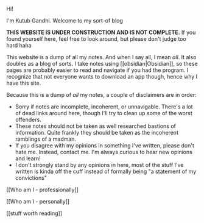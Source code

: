 Hi!

I'm Kutub Gandhi. Welcome to my sort-of blog

**THIS WEBSITE IS UNDER CONSTRUCTION AND IS NOT COMPLETE.** If you found yourself here, feel free to look around, but please don't judge too hard haha

This website is a dump of all my notes. And when I say all, I mean *all*. It also doubles as a blog of sorts. I take notes using [[obsidian|Obsidian]], so these pages are probably easier to read and navigate if you had the program. I recognize that not everyone wants to download an app though, hence why I have this site.

Because this is a dump of *all* my notes, a couple of disclaimers are in order:

 - Sorry if notes are incomplete, incoherent, or unnavigable. There's a lot of dead links around here, though I'll try to clean up some of the worst offenders.
 - These notes should not be taken as well researched bastions of information. Quite frankly they should be taken as the incoherent ramblings of a madman.
 - If you disagree with my opinions in something I've written, please don't hate me. Instead, contact me. I'm always curious to hear new opinions and learn!
 - I don't strongly stand by any opinions in here, most of the stuff I've written is kinda off the cuff instead of formally being "a statement of my convictions"

[[Who am I - professionally]]

[[Who am I - personally]]

[[stuff worth reading]]
